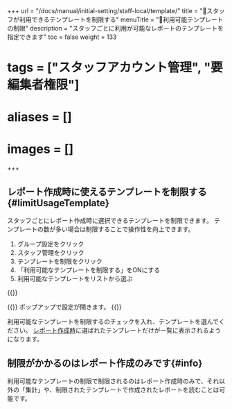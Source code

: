 +++
url = "/docs/manual/initial-setting/staff-local/template/"
title = "🚫スタッフが利用できるテンプレートを制限する"
menuTitle = "🚫利用可能テンプレートの制限"
description = "スタッフごとに利用が可能なレポートのテンプレートを指定できます"
toc = false
weight = 133
# tags = ["スタッフアカウント管理", "要編集者権限"]
# aliases = []
# images = []
+++

## レポート作成時に使えるテンプレートを制限する{#limitUsageTemplate}

スタッフごとにレポート作成時に選択できるテンプレートを制限できます。
テンプレートの数が多い場合は制限することで操作性を向上できます。

1. グループ設定をクリック
2. スタッフ管理をクリック
3. テンプレートを制限をクリック
4. 「利用可能なテンプレートを制限する」をONにする
5. 利用可能なテンプレートをリストから選ぶ

{{<icatch filename="show-template-setting" msg="スタッフが使用できるレポートのテンプレートを制限できます" alice="shield">}}

{{<nextArrow>}}
ポップアップで設定が開きます。
{{<icatch filename="template-control-setting" msg="使用可能なテンプレートを選ぶと、それ以外のテンプレートが使えなくなるよ" alice="here">}}

利用可能なテンプレートを制限するのチェックを入れ、テンプレートを選んでください。
[レポート作成時](/docs/manual/write-report/write/#select_template)に選ばれたテンプレートだけが一覧に表示されるようになります。

## 制限がかかるのはレポート作成のみです{#info}

利用可能なテンプレートの制限で制限されるのはレポート作成時のみで、それ以外の「集計」や、制限されたテンプレートで作成されたレポートを読むことは可能です。
